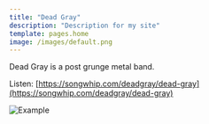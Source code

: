 ```yaml
---
title: "Dead Gray"
description: "Description for my site"
template: pages.home
image: /images/default.png
---
```


Dead Gray is a post grunge metal band.

Listen: [https://songwhip.com/deadgray/dead-gray](https://songwhip.com/deadgray/dead-gray)

![Example](./assets/DG_lineup_1.png)
